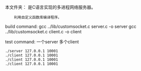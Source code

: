 本文件夹：
		是C语言实现的多进程网络服务器。

		利用自定义函数库编译程序。

build command:
	gcc ../lib/customsocket.c server.c -o server
	gcc ../lib/customsocket.c client.c -o client

test command: 一个server 多个client

	./server 127.0.0.1 10001
	./client 127.0.0.1 10001
	./client 127.0.0.1 10001
	./client 127.0.0.1 10001
